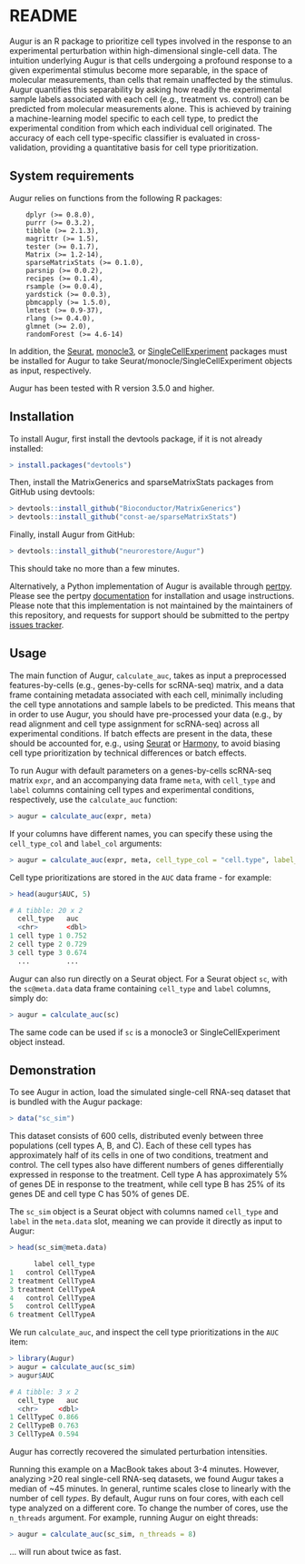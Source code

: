 # README

Augur is an R package to prioritize cell types involved in the response to an experimental perturbation within high-dimensional single-cell data. 
The intuition underlying Augur is that cells undergoing a profound response to a given experimental stimulus become more separable, in the space of molecular measurements, than cells that remain unaffected by the stimulus. 
Augur quantifies this separability by asking how readily the experimental sample labels associated with each cell (e.g., treatment vs. control) can be predicted from molecular measurements alone. 
This is achieved by training a machine-learning model specific to each cell type, to predict the experimental condition from which each individual cell originated.
The accuracy of each cell type-specific classifier is evaluated in cross-validation, providing a quantitative basis for cell type prioritization.

## System requirements

Augur relies on functions from the following R packages:

```
	dplyr (>= 0.8.0),
	purrr (>= 0.3.2),
	tibble (>= 2.1.3),
	magrittr (>= 1.5),
	tester (>= 0.1.7),
	Matrix (>= 1.2-14),
	sparseMatrixStats (>= 0.1.0),
	parsnip (>= 0.0.2),
	recipes (>= 0.1.4),
	rsample (>= 0.0.4),
	yardstick (>= 0.0.3),
	pbmcapply (>= 1.5.0),
	lmtest (>= 0.9-37),
	rlang (>= 0.4.0),
	glmnet (>= 2.0),
	randomForest (>= 4.6-14)
```

In addition, the [Seurat](https://satijalab.org/seurat/), [monocle3](https://cole-trapnell-lab.github.io/monocle3/), or [SingleCellExperiment](http://bioconductor.org/packages/release/bioc/html/SingleCellExperiment.html) packages must be installed for Augur to take Seurat/monocle/SingleCellExperiment objects as input, respectively.

Augur has been tested with R version 3.5.0 and higher.

## Installation

To install Augur, first install the devtools package, if it is not already installed: 

```r
> install.packages("devtools") 
```

Then, install the MatrixGenerics and sparseMatrixStats packages from GitHub using devtools:

```r
> devtools::install_github("Bioconductor/MatrixGenerics")
> devtools::install_github("const-ae/sparseMatrixStats")
```

Finally, install Augur from GitHub: 

```r
> devtools::install_github("neurorestore/Augur")
```

This should take no more than a few minutes. 

Alternatively, a Python implementation of Augur is available through [pertpy](https://pertpy.readthedocs.io/en/latest/tutorials/notebooks/augurpy.html). Please see the pertpy [documentation](https://pertpy.readthedocs.io/en/latest) for installation and usage instructions. Please note that this implementation is not maintained by the maintainers of this repository, and requests for support should be submitted to the pertpy [issues tracker](https://github.com/theislab/pertpy).

## Usage

The main function of Augur, `calculate_auc`, takes as input a preprocessed features-by-cells (e.g., genes-by-cells for scRNA-seq) matrix, and a data frame containing metadata associated with each cell, minimally including the cell type annotations and sample labels to be predicted.
This means that in order to use Augur, you should have pre-processed your data (e.g., by read alignment and cell type assignment for scRNA-seq) across all experimental conditions. 
If batch effects are present in the data, these should be accounted for, e.g., using [Seurat](https://www.sciencedirect.com/science/article/pii/S0092867419305598) or [Harmony](https://www.nature.com/articles/s41592-019-0619-0), to avoid biasing cell type prioritization by technical differences or batch effects. 

To run Augur with default parameters on a genes-by-cells scRNA-seq matrix `expr`, and an accompanying data frame `meta`, with `cell_type` and `label` columns containing cell types and experimental conditions, respectively, use the `calculate_auc` function:

```r
> augur = calculate_auc(expr, meta)
```

If your columns have different names, you can specify these using the `cell_type_col` and `label_col` arguments:

```r
> augur = calculate_auc(expr, meta, cell_type_col = "cell.type", label_col = "condition")
```

Cell type prioritizations are stored in the `AUC` data frame - for example:

```r
> head(augur$AUC, 5)

# A tibble: 20 x 2
  cell_type   auc
  <chr>       <dbl>
1 cell type 1 0.752
2 cell type 2 0.729
3 cell type 3 0.674
  ...         ...
```

Augur can also run directly on a Seurat object. For a Seurat object `sc`, with the `sc@meta.data` data frame containing `cell_type` and `label` columns, simply do:

```r
> augur = calculate_auc(sc)
```

The same code can be used if `sc` is a monocle3 or SingleCellExperiment object instead.

## Demonstration

To see Augur in action, load the simulated single-cell RNA-seq dataset that is bundled with the Augur package:

```r
> data("sc_sim")
```

This dataset consists of 600 cells, distributed evenly between three populations (cell types A, B, and C). Each of these cell types has approximately half of its cells in one of two conditions, treatment and control. The cell types also have different numbers of genes differentially expressed in response to the treatment. Cell type A has approximately 5% of genes DE in response to the treatment, while cell type B has 25% of its genes DE and cell type C has 50% of genes DE. 

The `sc_sim` object is a Seurat object with columns named `cell_type` and `label` in the `meta.data` slot, meaning we can provide it directly as input to Augur: 

```r
> head(sc_sim@meta.data)

      label cell_type
1   control CellTypeA
2 treatment CellTypeA
3 treatment CellTypeA
4   control CellTypeA
5   control CellTypeA
6 treatment CellTypeA
```

We run `calculate_auc`, and inspect the cell type prioritizations in the `AUC` item:

```r
> library(Augur)
> augur = calculate_auc(sc_sim)
> augur$AUC

# A tibble: 3 x 2
  cell_type   auc
  <chr>     <dbl>
1 CellTypeC 0.866
2 CellTypeB 0.763
3 CellTypeA 0.594
```

Augur has correctly recovered the simulated perturbation intensities. 

Running this example on a MacBook takes about 3-4 minutes. 
However, analyzing >20 real single-cell RNA-seq datasets, we found Augur takes a median of ~45 minutes.
In general, runtime scales close to linearly with the number of cell _types_.
By default, Augur runs on four cores, with each cell type analyzed on a different core.
To change the number of cores, use the `n_threads` argument.
For example, running Augur on eight threads: 

```r
> augur = calculate_auc(sc_sim, n_threads = 8)
```

... will run about twice as fast. 
